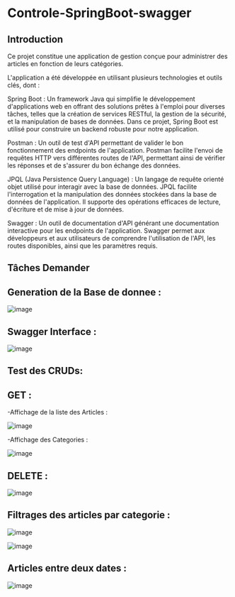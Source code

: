 # Controle-SpringBoot-swagger
## Introduction

Ce projet constitue une application de gestion conçue pour administrer des articles en fonction de leurs catégories.

L'application a été développée en utilisant plusieurs technologies et outils clés, dont :

Spring Boot : Un framework Java qui simplifie le développement d'applications web en offrant des solutions prêtes à l'emploi pour diverses tâches, telles que la création de services RESTful, la gestion de la sécurité, et la manipulation de bases de données. Dans ce projet, Spring Boot est utilisé pour construire un backend robuste pour notre application.

Postman : Un outil de test d'API permettant de valider le bon fonctionnement des endpoints de l'application. Postman facilite l'envoi de requêtes HTTP vers différentes routes de l'API, permettant ainsi de vérifier les réponses et de s'assurer du bon échange des données.

JPQL (Java Persistence Query Language) : Un langage de requête orienté objet utilisé pour interagir avec la base de données. JPQL facilite l'interrogation et la manipulation des données stockées dans la base de données de l'application. Il supporte des opérations efficaces de lecture, d'écriture et de mise à jour de données.

Swagger : Un outil de documentation d'API générant une documentation interactive pour les endpoints de l'application. Swagger permet aux développeurs et aux utilisateurs de comprendre l'utilisation de l'API, les routes disponibles, ainsi que les paramètres requis.

## Tâches Demander 
## Generation de la Base de donnee :

![image](https://github.com/ghita-baghdad/Controle-SpringBoot-swagger/assets/147449053/1afeb4bf-d6e0-4e36-a052-9283205fb73a)

## Swagger Interface :

![image](https://github.com/ghita-baghdad/Controle-SpringBoot-swagger/assets/147449053/d38c0161-8849-4bee-9dda-78b394d3bae5)

## Test des CRUDs:

## GET :

-Affichage de la liste des Articles :

![image](https://github.com/ghita-baghdad/Controle-SpringBoot-swagger/assets/147449053/dcb2f4bc-5775-483c-8fcf-776552e588ee)

-Affichage des Categories :

![image](https://github.com/ghita-baghdad/Controle-SpringBoot-swagger/assets/147449053/90afe86b-13af-4ab7-b3ff-017f4847b9f0)

## DELETE :

![image](https://github.com/ghita-baghdad/Controle-SpringBoot-swagger/assets/147449053/45981a5d-6864-4a1a-99ff-0bf7c798df36)



## Filtrages des articles par categorie :

![image](https://github.com/ghita-baghdad/Controle-SpringBoot-swagger/assets/147449053/17d10502-8a01-46f8-afc8-3ab72f4a2ea9)

![image](https://github.com/ghita-baghdad/Controle-SpringBoot-swagger/assets/147449053/f6d612c0-9585-4b52-84ac-1f7978b1e6ce)

## Articles entre deux dates :

![image](https://github.com/ghita-baghdad/Controle-SpringBoot-swagger/assets/147449053/3b3de988-a676-46d6-8a76-e985eecbc227)













